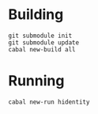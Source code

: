 # Building

```
git submodule init
git submodule update
cabal new-build all
```

# Running

```cabal new-run hidentity```
